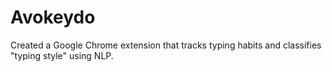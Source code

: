 # Avokeydo
Created a Google Chrome extension that tracks typing habits and classifies "typing style" using NLP. 
